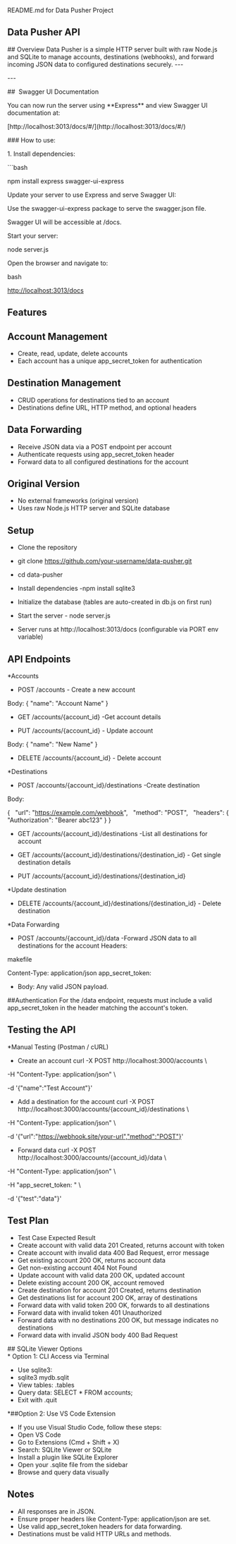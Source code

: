 README.md for Data Pusher Project

## Data Pusher API

\## Overview Data Pusher is a simple HTTP server built with raw Node.js and SQLite to manage accounts, destinations (webhooks), and forward incoming JSON data to configured destinations securely. ---

\---

##  Swagger UI Documentation

You can now run the server using \*\*Express\*\* and view Swagger UI documentation at:

\[http://localhost:3013/docs/#/\](http://localhost:3013/docs/#/)

\### How to use:

1\. Install dependencies:

\`\`\`bash

npm install express swagger-ui-express

Update your server to use Express and serve Swagger UI:

Use the swagger-ui-express package to serve the swagger.json file.

Swagger UI will be accessible at /docs.

Start your server:

node server.js

Open the browser and navigate to:

bash

[http://localhost:3013/docs](http://localhost:3013/docs)

## Features

## Account Management

- Create, read, update, delete accounts
- Each account has a unique app_secret_token for authentication

## Destination Management

- CRUD operations for destinations tied to an account
- Destinations define URL, HTTP method, and optional headers

## Data Forwarding

- Receive JSON data via a POST endpoint per account
- Authenticate requests using app_secret_token header
- Forward data to all configured destinations for the account

## Original Version

- No external frameworks (original version)
- Uses raw Node.js HTTP server and SQLite database

## Setup

- Clone the repository

- git clone https://github.com/your-username/data-pusher.git

- cd data-pusher

- Install dependencies -npm install sqlite3

- Initialize the database (tables are auto-created in db.js on first run)
- Start the server - node server.js
- Server runs at http://localhost:3013/docs (configurable via PORT env variable)

## API Endpoints

\*Accounts

- POST /accounts - Create a new account

Body: { "name": "Account Name" }

- GET /accounts/{account_id} -Get account details

- PUT /accounts/{account_id} - Update account

Body: { "name": "New Name" }

- DELETE /accounts/{account_id} - Delete account

\*Destinations

- POST /accounts/{account_id}/destinations -Create destination

Body:

{
  "url": "https://example.com/webhook",
  "method": "POST",
  "headers": { "Authorization": "Bearer abc123" }
}

- GET /accounts/{account_id}/destinations -List all destinations for account

- GET /accounts/{account_id}/destinations/{destination_id} - Get single destination details

- PUT /accounts/{account_id}/destinations/{destination_id}

\*Update destination

- DELETE /accounts/{account_id}/destinations/{destination_id} - Delete destination

\*Data Forwarding

- POST /accounts/{account_id}/data -Forward JSON data to all destinations for the account
  Headers:

makefile

Content-Type: application/json
app_secret_token: <token>

- Body: Any valid JSON payload.

##Authentication
For the /data endpoint, requests must include a valid app_secret_token in the header matching the account's token.

## Testing the API

\*Manual Testing (Postman / cURL)

- Create an account
  curl -X POST http://localhost:3000/accounts \\

\-H "Content-Type: application/json" \\

\-d '{"name":"Test Account"}'

- Add a destination for the account
  curl -X POST http://localhost:3000/accounts/{account_id}/destinations \\

\-H "Content-Type: application/json" \\

\-d '{"url":"https://webhook.site/your-url","method":"POST"}'

- Forward data
  curl -X POST http://localhost:3000/accounts/{account_id}/data \\

\-H "Content-Type: application/json" \\

\-H "app_secret_token: <token>" \\

\-d '{"test":"data"}'

## Test Plan

- Test Case Expected Result
- Create account with valid data 201 Created, returns account with token
- Create account with invalid data 400 Bad Request, error message
- Get existing account 200 OK, returns account data
- Get non-existing account 404 Not Found
- Update account with valid data 200 OK, updated account
- Delete existing account 200 OK, account removed
- Create destination for account 201 Created, returns destination
- Get destinations list for account 200 OK, array of destinations
- Forward data with valid token 200 OK, forwards to all destinations
- Forward data with invalid token 401 Unauthorized
- Forward data with no destinations 200 OK, but message indicates no destinations
- Forward data with invalid JSON body 400 Bad Request

\## SQLite Viewer Options  
\* Option 1: CLI Access via Terminal

- Use sqlite3:
- sqlite3 mydb.sqlit
- View tables: .tables
- Query data: SELECT \* FROM accounts;
- Exit with .quit

\*##Option 2: Use VS Code Extension

- If you use Visual Studio Code, follow these steps:
- Open VS Code
- Go to Extensions (Cmd + Shift + X)
- Search: SQLite Viewer or SQLite
- Install a plugin like SQLite Explorer
- Open your .sqlite file from the sidebar
- Browse and query data visually

## Notes

- All responses are in JSON.
- Ensure proper headers like Content-Type: application/json are set.
- Use valid app_secret_token headers for data forwarding.
- Destinations must be valid HTTP URLs and methods.
